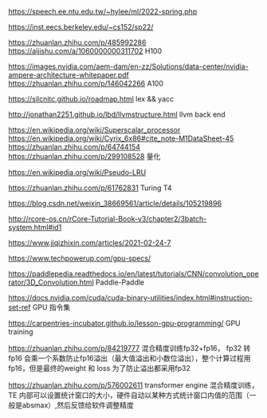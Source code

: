 https://speech.ee.ntu.edu.tw/~hylee/ml/2022-spring.php  

https://inst.eecs.berkeley.edu/~cs152/sp22/  

https://zhuanlan.zhihu.com/p/485992286  https://aijishu.com/a/1060000000311702  H100  

https://images.nvidia.com/aem-dam/en-zz/Solutions/data-center/nvidia-ampere-architecture-whitepaper.pdf  https://zhuanlan.zhihu.com/p/146042266 A100

https://silcnitc.github.io/roadmap.html  lex && yacc  

http://jonathan2251.github.io/lbd/llvmstructure.html  llvm back end  


https://en.wikipedia.org/wiki/Superscalar_processor  
https://en.wikipedia.org/wiki/Cyrix_6x86#cite_note-M1DataSheet-45  
https://zhuanlan.zhihu.com/p/64744154  https://zhuanlan.zhihu.com/p/299108528 量化  

https://en.wikipedia.org/wiki/Pseudo-LRU  

https://zhuanlan.zhihu.com/p/61762831 Turing T4  

https://blog.csdn.net/weixin_38669561/article/details/105219896  

http://rcore-os.cn/rCore-Tutorial-Book-v3/chapter2/3batch-system.html#id1  

https://www.jiqizhixin.com/articles/2021-02-24-7  


https://www.techpowerup.com/gpu-specs/  

https://paddlepedia.readthedocs.io/en/latest/tutorials/CNN/convolution_operator/3D_Convolution.html  Paddle-Paddle

https://docs.nvidia.com/cuda/cuda-binary-utilities/index.html#instruction-set-ref GPU 指令集

https://carpentries-incubator.github.io/lesson-gpu-programming/ GPU training

https://zhuanlan.zhihu.com/p/84219777  混合精度训练fp32+fp16， fp32 转fp16 会乘一个系数防止fp16溢出（最大值溢出和小数位溢出），整个计算过程用fp16，但是最终的weight 和 loss 为了防止溢出都采用fp32

https://zhuanlan.zhihu.com/p/576002611 transformer engine 混合精度训练， TE 内部可以设置统计窗口的大小，硬件自动以某种方式统计窗口内值的范围（一般是absmax）,然后反馈给软件调整精度
